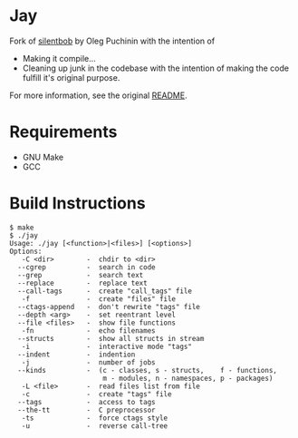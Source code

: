 # Jay

Fork of [silentbob](https://sourceforge.net/projects/silentbob/) by
Oleg Puchinin with the intention of

  - Making it compile...
  - Cleaning up junk in the codebase with the intention of making the
    code fulfill it's original purpose.

For more information, see the original [README](README).

# Requirements

  - GNU Make
  - GCC
  
# Build Instructions

    $ make
	$ ./jay
	Usage: ./jay [<function>|<files>] [<options>]
    Options:
       -C <dir>        -  chdir to <dir>
      --cgrep          -  search in code
      --grep           -  search text
      --replace        -  replace text
      --call-tags      -  create "call_tags" file
       -f              -  create "files" file
      --ctags-append   -  don't rewrite "tags" file
      --depth <arg>    -  set reentrant level
      --file <files>   -  show file functions
       -fn             -  echo filenames
      --structs        -  show all structs in stream
       -i              -  interactive mode "tags"
      --indent         -  indention
       -j              -  number of jobs
      --kinds          -  (c - classes, s - structs,    f - functions,
                           m - modules, n - namespaces, p - packages)
       -L <file>       -  read files list from file
       -c              -  create "tags" file
      --tags           -  access to tags
      --the-tt         -  C preprocessor
       -ts             -  force ctags style
       -u              -  reverse call-tree
